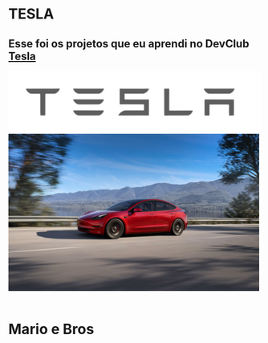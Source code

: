 <h1>TESLA</h1>
<h2>Esse foi os projetos que eu aprendi no DevClub <a href="https://diego121985.github.io/Tesla/">Tesla</a></h2>
<img src="https://github.com/Diego121985/Tesla/blob/main/img/logo.png?raw=true">
<img src=https://github.com/Diego121985/Tesla/blob/main/img/model-3.png?raw=true" width="500px";>
<br>
<br>
<h1>Mario e Bros</h1>
<br>
<a href="https://diego121985.github.io/Ganhando_Mil_reais_7_dias/"></a>
